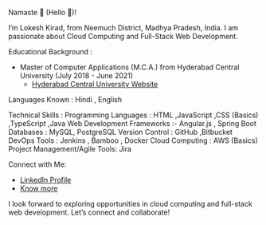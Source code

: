 Namaste 🙏 (Hello 👋)!

I’m Lokesh Kirad, from Neemuch District, Madhya Pradesh, India. I am passionate about Cloud Computing and Full-Stack Web Development.

 Educational Background :
- Master of Computer Applications (M.C.A.) from Hyderabad Central University (July 2018 - June 2021)
  - [Hyderabad Central University Website](http://acad.uohyd.ac.in/)

 Languages Known : Hindi , English

 Technical Skills :
 Programming Languages : HTML ,JavaScript ,CSS (Basics) ,TypeScript ,Java
 Web Development Frameworks :- Angular.js , Spring Boot
 Databases : MySQL, PostgreSQL
 Version Control : GitHub ,Bitbucket
 DevOps Tools : Jenkins , Bamboo , Docker
 Cloud Computing : AWS (Basics)
 Project Management/Agile Tools: Jira

 Connect with Me:
- [LinkedIn Profile](https://www.linkedin.com/in/lokesh2710/)  
- [Know more](https://lokeshk.kpscyberinfusion.com/)

I look forward to exploring opportunities in cloud computing and full-stack web development. Let’s connect and collaborate!
